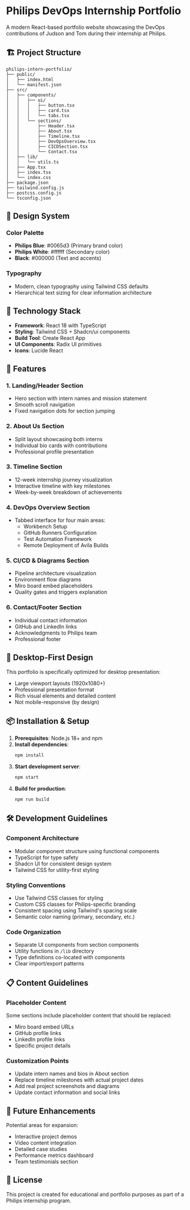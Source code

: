 # Philips DevOps Internship Portfolio

A modern React-based portfolio website showcasing the DevOps contributions of Judson and Tom during their internship at Philips.

## 🏗️ Project Structure

```
philips-intern-portfolio/
├── public/
│   ├── index.html
│   └── manifest.json
├── src/
│   ├── components/
│   │   ├── ui/
│   │   │   ├── button.tsx
│   │   │   ├── card.tsx
│   │   │   └── tabs.tsx
│   │   └── sections/
│   │       ├── Header.tsx
│   │       ├── About.tsx
│   │       ├── Timeline.tsx
│   │       ├── DevOpsOverview.tsx
│   │       ├── CICDSection.tsx
│   │       └── Contact.tsx
│   ├── lib/
│   │   └── utils.ts
│   ├── App.tsx
│   ├── index.tsx
│   └── index.css
├── package.json
├── tailwind.config.js
├── postcss.config.js
└── tsconfig.json
```

## 🎨 Design System

### Color Palette
- **Philips Blue**: #0065d3 (Primary brand color)
- **Philips White**: #ffffff (Secondary color)
- **Black**: #000000 (Text and accents)

### Typography
- Modern, clean typography using Tailwind CSS defaults
- Hierarchical text sizing for clear information architecture

## 🔧 Technology Stack

- **Framework**: React 18 with TypeScript
- **Styling**: Tailwind CSS + Shadcn/ui components
- **Build Tool**: Create React App
- **UI Components**: Radix UI primitives
- **Icons**: Lucide React

## 🚀 Features

### 1. Landing/Header Section
- Hero section with intern names and mission statement
- Smooth scroll navigation
- Fixed navigation dots for section jumping

### 2. About Us Section
- Split layout showcasing both interns
- Individual bio cards with contributions
- Professional profile presentation

### 3. Timeline Section
- 12-week internship journey visualization
- Interactive timeline with key milestones
- Week-by-week breakdown of achievements

### 4. DevOps Overview Section
- Tabbed interface for four main areas:
  - Workbench Setup
  - GitHub Runners Configuration  
  - Test Automation Framework
  - Remote Deployment of Avila Builds

### 5. CI/CD & Diagrams Section
- Pipeline architecture visualization
- Environment flow diagrams
- Miro board embed placeholders
- Quality gates and triggers explanation

### 6. Contact/Footer Section
- Individual contact information
- GitHub and LinkedIn links
- Acknowledgments to Philips team
- Professional footer

## 🎯 Desktop-First Design

This portfolio is specifically optimized for desktop presentation:
- Large viewport layouts (1920x1080+)
- Professional presentation format
- Rich visual elements and detailed content
- Not mobile-responsive (by design)

## 📦 Installation & Setup

1. **Prerequisites**: Node.js 18+ and npm
2. **Install dependencies**:
   ```bash
   npm install
   ```
3. **Start development server**:
   ```bash
   npm start
   ```
4. **Build for production**:
   ```bash
   npm run build
   ```

## 🛠️ Development Guidelines

### Component Architecture
- Modular component structure using functional components
- TypeScript for type safety
- Shadcn UI for consistent design system
- Tailwind CSS for utility-first styling

### Styling Conventions
- Use Tailwind CSS classes for styling
- Custom CSS classes for Philips-specific branding
- Consistent spacing using Tailwind's spacing scale
- Semantic color naming (primary, secondary, etc.)

### Code Organization
- Separate UI components from section components
- Utility functions in `/lib` directory
- Type definitions co-located with components
- Clear import/export patterns

## 📋 Content Guidelines

### Placeholder Content
Some sections include placeholder content that should be replaced:
- Miro board embed URLs
- GitHub profile links
- LinkedIn profile links
- Specific project details

### Customization Points
- Update intern names and bios in About section
- Replace timeline milestones with actual project dates
- Add real project screenshots and diagrams
- Update contact information and social links

## 🔄 Future Enhancements

Potential areas for expansion:
- Interactive project demos
- Video content integration
- Detailed case studies
- Performance metrics dashboard
- Team testimonials section

## 📄 License

This project is created for educational and portfolio purposes as part of a Philips internship program.
